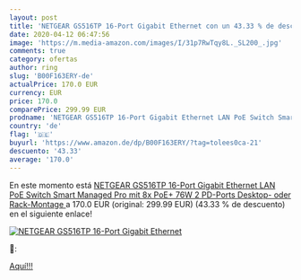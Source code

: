 ```yaml
---
layout: post
title: 'NETGEAR GS516TP 16-Port Gigabit Ethernet con un 43.33 % de descuento'
date: 2020-04-12 06:47:56
image: 'https://m.media-amazon.com/images/I/31p7RwTqy8L._SL200_.jpg'
comments: true
category: ofertas
author: ring
slug: 'B00F163ERY-de'
actualPrice: 170.0 EUR
currency: EUR
price: 170.0
comparePrice: 299.99 EUR
prodname: 'NETGEAR GS516TP 16-Port Gigabit Ethernet LAN PoE Switch Smart Managed Pro  mit 8x PoE+ 76W  2 PD-Ports  Desktop- oder Rack-Montage '
country: 'de'
flag: '🇩🇪'
buyurl: 'https://www.amazon.de/dp/B00F163ERY/?tag=tolees0ca-21'
descuento: '43.33'
average: '170.0'
---
```


En este momento está [NETGEAR GS516TP 16-Port Gigabit Ethernet LAN PoE Switch Smart Managed Pro  mit 8x PoE+ 76W  2 PD-Ports  Desktop- oder Rack-Montage ](https://www.amazon.de/dp/B00F163ERY/?tag=tolees0ca-21) a 170.0 EUR (original: 299.99 EUR) (43.33 %  de descuento) en el siguiente enlace!

[![NETGEAR GS516TP 16-Port Gigabit Ethernet](https://m.media-amazon.com/images/I/31p7RwTqy8L._SL200_.jpg)](https://www.amazon.de/dp/B00F163ERY/?tag=tolees0ca-21)

🔎:


[Aquí!!!](https://www.amazon.de/dp/B00F163ERY/?tag=tolees0ca-21)
